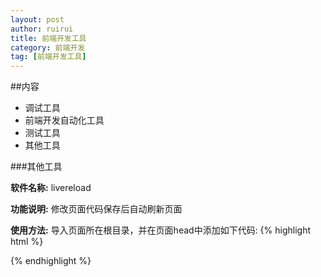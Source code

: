 ```yaml
---
layout: post
author: ruirui
title: 前端开发工具
category: 前端开发
tag: [前端开发工具] 
---
```


##内容
* 调试工具
* 前端开发自动化工具
* 测试工具
* 其他工具






###其他工具

**软件名称:** livereload

**功能说明:** 修改页面代码保存后自动刷新页面

**使用方法:** 导入页面所在根目录，并在页面head中添加如下代码:
{% highlight html %}
<script>document.write('<script src="http://' + (location.host || 'localhost').split(':')[0] + ':35729/livereload.js?snipver=1"></' + 'script>')</script>

{% endhighlight %}
	
